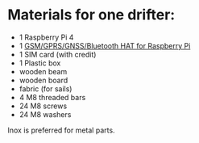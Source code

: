 # Materials for one drifter:

* 1 Raspberry Pi 4
* 1 [GSM/GPRS/GNSS/Bluetooth HAT for Raspberry Pi](https://www.waveshare.com/gsm-gprs-gnss-hat.htm)
* 1 SIM card (with credit)
* 1 Plastic box
* wooden beam
* wooden board
* fabric (for sails)
* 4 M8 threaded bars 
* 24 M8 screws
* 24 M8 washers

Inox is preferred for metal parts.
